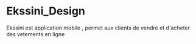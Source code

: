 # Ekssini_Design
Ekssini est application mobile , permet aux clients de vendre et d'acheter des vetements en ligne
